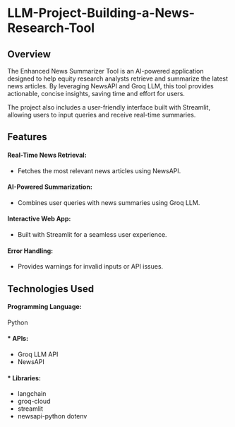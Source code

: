 # LLM-Project-Building-a-News-Research-Tool

## Overview

The Enhanced News Summarizer Tool is an AI-powered application designed to help equity research analysts retrieve and summarize the latest news articles. By leveraging NewsAPI and Groq LLM, this tool provides actionable, concise insights, saving time and effort for users.

The project also includes a user-friendly interface built with Streamlit, allowing users to input queries and receive real-time summaries.

## Features

#### Real-Time News Retrieval:
* Fetches the most relevant news articles using NewsAPI.
#### AI-Powered Summarization:
* Combines user queries with news summaries using Groq LLM.
#### Interactive Web App:
* Built with Streamlit for a seamless user experience.
#### Error Handling:
* Provides warnings for invalid inputs or API issues.

## Technologies Used

#### Programming Language: 
Python
#### * APIs:
* Groq LLM API
* NewsAPI
#### * Libraries:
* langchain
* groq-cloud
* streamlit
* newsapi-python
dotenv
